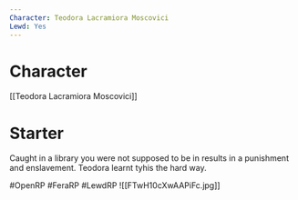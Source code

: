 ```yaml
---
Character: Teodora Lacramiora Moscovici
Lewd: Yes
---
```

# Character
[[Teodora Lacramiora Moscovici]]

# Starter
Caught in a library you were not supposed to be in results in a punishment and enslavement. Teodora learnt tyhis the hard way.
  

#OpenRP #FeraRP #LewdRP 
![[FTwH10cXwAAPiFc.jpg]]